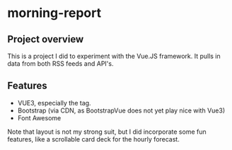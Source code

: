 # morning-report

## Project overview

This is a project I did to experiment with the Vue.JS framework. It pulls in data from both RSS feeds and API's.

## Features

- VUE3, especially the <Suspense> tag.
- Bootstrap (via CDN, as BootstrapVue does not yet play nice with Vue3)
- Font Awesome

Note that layout is not my strong suit, but I did incorporate some fun features, like a scrollable card deck for the hourly forecast.
